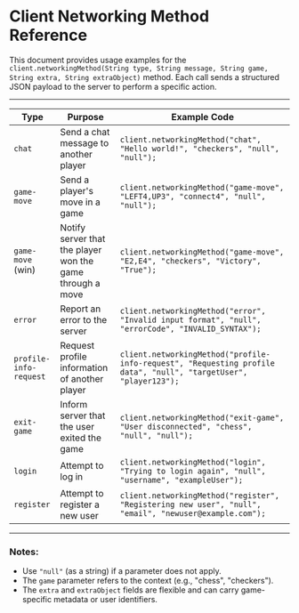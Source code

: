 # Client Networking Method Reference

This document provides usage examples for the `client.networkingMethod(String type, String message, String game, String extra, String extraObject)` method. Each call sends a structured JSON payload to the server to perform a specific action.

---

| Type                  | Purpose                                                   | Example Code                                                                                                     |
|-----------------------|-----------------------------------------------------------|------------------------------------------------------------------------------------------------------------------|
| `chat`                | Send a chat message to another player                     | `client.networkingMethod("chat", "Hello world!", "checkers", "null", "null");`                                   |
| `game-move`           | Send a player's move in a game                            | `client.networkingMethod("game-move", "LEFT4,UP3", "connect4", "null", "null");`                                 |
| `game-move` (win)     | Notify server that the player won the game through a move | `client.networkingMethod("game-move", "E2,E4", "checkers", "Victory", "True");`                                  |
| `error`               | Report an error to the server                             | `client.networkingMethod("error", "Invalid input format", "null", "errorCode", "INVALID_SYNTAX");`               |
| `profile-info-request`| Request profile information of another player             | `client.networkingMethod("profile-info-request", "Requesting profile data", "null", "targetUser", "player123");` |
| `exit-game`           | Inform server that the user exited the game               | `client.networkingMethod("exit-game", "User disconnected", "chess", "null", "null");`                            |
| `login`               | Attempt to log in                                         | `client.networkingMethod("login", "Trying to login again", "null", "username", "exampleUser");`                  |
| `register`            | Attempt to register a new user                            | `client.networkingMethod("register", "Registering new user", "null", "email", "newuser@example.com");`           |

---

### Notes:
- Use `"null"` (as a string) if a parameter does not apply.
- The `game` parameter refers to the context (e.g., "chess", "checkers").
- The `extra` and `extraObject` fields are flexible and can carry game-specific metadata or user identifiers.

